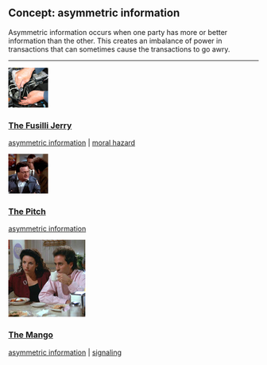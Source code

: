 ## Concept: asymmetric information

Asymmetric information occurs when one party has more or better information than the other. This creates an imbalance of power in transactions that can sometimes cause the transactions to go awry.

<hr>
<div class="clip-listing">
<img src="media/icons/fusilli_jerry_clip2.jpg" alt="The Fusilli Jerry icon">

### [The Fusilli Jerry](/clip/63/)

[asymmetric information](/concept/asymmetric-information/) | [moral hazard](/concept/moral-hazard/)
</div>

<div class="clip-listing">
<img src="media/icons/pitch_ticket_clip1.jpg" alt="The Pitch icon">

### [The Pitch](/clip/28/)

[asymmetric information](/concept/asymmetric-information/)
</div>

<div class="clip-listing">
<img src="media/icons/mango_.jpg" alt="The Mango icon">

### [The Mango](/clip/97/)

[asymmetric information](/concept/asymmetric-information/) | [signaling](/concept/signaling/)
</div>

